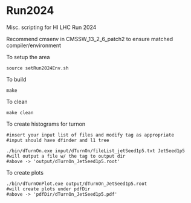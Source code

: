 # Run2024
Misc. scripting for HI LHC Run 2024

Recommend cmsenv in CMSSW_13_2_6_patch2 to ensure matched compiler/environment

To setup the area
```
source setRun2024Env.sh
```

To build
```
make
```
To clean
```
make clean
```

To create histograms for turnon
```
#insert your input list of files and modify tag as appropriate
#input should have dfinder and l1 tree

./bin/dTurnOn.exe input/dTurnOn/fileList_jetSeed1p5.txt JetSeed1p5
#will output a file w/ the tag to output dir
#above -> 'output/dTurnOn_JetSeed1p5.root'
```

To create plots
```
./bin/dTurnOnPlot.exe output/dTurnOn_JetSeed1p5.root
#will create plots under pdfDir
#above -> 'pdfDir/dTurnOn_JetSeed1p5.pdf'
```
